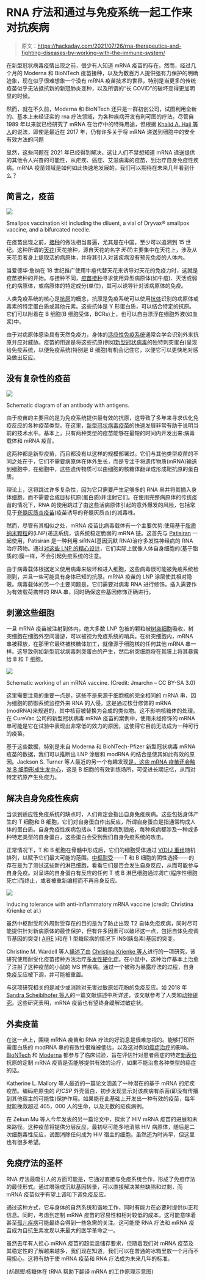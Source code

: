 # RNA 疗法和通过与免疫系统一起工作来对抗疾病

> 原文：<https://hackaday.com/2021/07/26/rna-therapeutics-and-fighting-diseases-by-working-with-the-immune-system/>

在新型冠状病毒疫情出现之前，很少有人知道 mRNA 疫苗的存在。然而，经过几个月的 Moderna 和 BioNTech 疫苗接种，以及为数百万人提供强有力保护的明确迹象，现在似乎很难想象一个没有 mRNA 疫苗技术的世界，特别是当更多的传统疫苗似乎无法抵抗新的新冠肺炎变种，以及所谓的“长 COVID”的破坏变得更加明显的时候。

然而，就在不久前，Moderna 和 BioNTech 还只是一群初创公司，试图利用全新的、基本上未经证实的 rna 疗法领域，为各种疾病开发有利可图的疗法。尽管自 1989 年以来就已经研究了 mRNA 在治疗中的特殊用途，但根据 [Khalid A. Hajj 等人](https://www.nature.com/articles/natrevmats201756)的说法，即使是最近在 2017 年，仍有许多关于将 mRNA 递送到细胞中的安全有效方法的问题

显然，这些问题在 2021 年已经得到解决，这让人们不禁想知道 mRNA 递送提供的其他令人兴奋的可能性，从疟疾、癌症、艾滋病毒的疫苗，到治疗自身免疫性疾病。mRNA 疫苗领域是如何如此快速地发展的，我们可以期待在未来几年看到什么？

## 简言之，疫苗

[![](img/0d3495bd96691061da595f220c81174c.png)](https://hackaday.com/wp-content/uploads/2021/06/Smallpox_vaccine.jpg)

Smallpox vaccination kit including the diluent, a vial of Dryvax® smallpox vaccine, and a bifurcated needle.

在疫苗出现之前，[接种](https://en.wikipedia.org/wiki/Inoculation)的做法相当普遍，尤其是在中国，至少可以追溯到 15 世纪。这种所谓的[天花](https://en.wikipedia.org/wiki/Variolation)(天花接种，源自天花的名字*天花*)主要集中在天花上，涉及从天花患者身上提取活的病原体，并将其引入对该疾病没有预先免疫的人体内。

当爱德华·詹纳在 18 世纪推广使用牛痘代替天花来诱导对天花的免疫力时，这就是疫苗接种的开始。与接种不同，[疫苗接种](https://en.wikipedia.org/wiki/Vaccine)寻求使用异型病原体(如牛痘)、灭活或弱化的病原体，或病原体的特定成分(单位)，其可以诱导针对该病原体的免疫。

人类免疫系统的核心是[抗原](https://en.wikipedia.org/wiki/Antigen)的概念，抗原是免疫系统可以使用[抗体](https://en.wikipedia.org/wiki/Antibody)识别的病原体或毒素的特定蛋白质或其他元素。这些抗体是 Y 形蛋白质，可以结合特定的抗原。它们可以附着在 B 细胞(B 细胞受体，BCRs)上，也可以自由漂浮在细胞外液(如血浆)中。

由于对病原体感染具有天然免疫力，身体的[适应性免疫系统](https://en.wikipedia.org/wiki/Adaptive_immune_system)通常会学会识别外来抗原并应对威胁。疫苗的用途是将这些抗原(例如[新型冠状病毒](https://en.wikipedia.org/wiki/SARS-CoV-2)的独特刺突蛋白)呈现给免疫系统，以便免疫系统(特别是 B 细胞)有机会记住它，以便它可以更快地对感染做出反应。

## 没有复杂性的疫苗

[![](img/cb6006e0a3bef7eff7e009b27ce0bc36.png)](https://hackaday.com/wp-content/uploads/2021/06/antibody_and_antigens-themed.png)

Schematic diagram of an antibody with antigens.

由于疫苗的主要目的是为免疫系统提供最有效的抗原，这导致了多年来寻求优化免疫反应的各种疫苗类型。在这里，[新型冠状病毒疫苗](https://en.wikipedia.org/wiki/COVID-19_vaccine)的快速发展非常有助于说明当前的技术水平。基本上，只有两种类型的疫苗能够在最短的时间内开发出来:病毒载体和 mRNA 疫苗。

这两种都是新型疫苗，而且都没有以这样的规模部署过。它们与其他类型疫苗的不同之处在于，它们不需要病原体在体外生长，而是专注于将遗传物质(mRNA)输送到细胞中，在细胞中，这些遗传物质可以由细胞的核糖体翻译成形成靶抗原的蛋白质。

理论上，这将跳过许多复杂性，因为它只需要产生足够多的 RNA 串并将其插入身体细胞，而不需要合成目标抗原(蛋白质)并注射它们。在使用完整病原体的传统疫苗的情况下，RNA 的使用跳过了由这些活病原体引起的意外爆发的风险，包括常见于[脊髓灰质炎疫苗](https://en.wikipedia.org/wiki/Polio_vaccine)(疫苗诱导的脊髓灰质炎)的减毒株。

然而，尽管有其相似之处，mRNA 疫苗比病毒载体有一个主要优势:使用基于[脂质纳米颗粒](https://en.wikipedia.org/wiki/Solid_lipid_nanoparticle)的(LNP)递送系统，该系统稳定脆弱的 mRNA 链。这首先与 [Patisiran](https://en.wikipedia.org/wiki/Patisiran) 一起使用，Patisiran 是一种利用 siRNA(基因沉默 RNA)治疗多发性神经病的 RNA 治疗药物。通过[对这些 LNP 的精心设计](https://cen.acs.org/pharmaceuticals/drug-delivery/Without-lipid-shells-mRNA-vaccines/99/i8?PageSpeed=noscript)，它们实际上就像人体自身细胞的(基于脂质的)膜一样，不会引起免疫系统的注意。

由于病毒载体根据定义使用病毒来破坏和进入细胞，这些病毒很可能被免疫系统检测到，并且一些可能具有身体已知的抗原。mRNA 疫苗的 LNP 涂层使其相对隐蔽。病毒载体的另一个主要问题是，它们需要对病毒 RNA 进行修饰，插入需要作为有效载荷携带的 RNA 串，同时确保这些基因修饰正确进行。

## 刺激这些细胞

一旦 mRNA 疫苗被注射到体内，绝大多数 LNP 包被的颗粒被[树突细胞](https://en.wikipedia.org/wiki/Dendritic_cell)吸收，树突细胞在细胞外空间漫游，可以被视为免疫系统的哨兵。在树突细胞内，mRNA 串被释放，在那里它最终被核糖体加工，就像源于细胞核的任何其他 mRNA 串一样。这导致例如新型冠状病毒刺突蛋白的产生，然后树突细胞将在其膜上将其暴露给 B 和 T 细胞。

[![](img/fc88fd393bafab505271b6ff0fd02a6e.png)](https://hackaday.com/wp-content/uploads/2021/06/Schematic_working_of_an_mRNA_vaccine.png)

Schematic working of an mRNA vaccine. (Credit: Jmarchn – CC BY-SA 3.0)

这里需要注意的重要一点是，这些不是来源于细胞核的完全相同的 mRNA 串，因为细胞的防御系统监控外来 RNA 的入侵。这是通过核苷修饰的 mRNA (modRNA)来规避的，其中核苷被替换为合成的类似物。这不影响核糖体的处理。在 CureVac 公司的新型冠状病毒 mRNA 疫苗的案例中，使用未经修饰的 mRNA 串可能是它在试验中表现出非常低的效力的原因，这使得它目前无法成为一种可行的疫苗。

基于这些数据，特别是来自 Moderna 和 BioNTech-Pfizer 新型冠状病毒 mRNA 疫苗的数据，我们可以推断出 LNP 涂层和 modRNA 的结合是使其如此有效的原因。Jackson S. Turner 等人最近的另一个有趣发现[是，这些 mRNA 疫苗还会触发 B 细胞形成](https://www.nature.com/articles/s41586-021-03738-2)[生发中心](https://en.wikipedia.org/wiki/Germinal_center)，这是 B 细胞的有效训练场所，可促进长期记忆，从而对特定抗原产生免疫力。

## 解决自身免疫性疾病

当谈到适应性免疫系统的缺点时，人们肯定会指出自身免疫疾病。这些包括身体产生的 T 细胞和 B 细胞，它们对自身蛋白作出反应，所谓自身蛋白是指通常构成人体的蛋白质。自身免疫性疾病包括从 1 型糖尿病到狼疮，每种疾病都涉及一种或多种特定类型的自身蛋白，这些蛋白会受到我们自身免疫系统的攻击。

正常情况下，T 和 B 细胞在骨髓中形成后，它们的细胞受体通过 [V(D)J 重组](https://en.wikipedia.org/wiki/V(D)J_recombination)随机排列，以赋予它们最大可能的范围。[中枢耐受](https://en.wikipedia.org/wiki/Central_tolerance)——T 和 B 细胞的阴性选择——的存在是为了测试这些新的淋巴细胞，看看它们是否会发生自身反应，从而可能参与自身免疫。对呈递的自身蛋白有反应的任何 T 或 B 淋巴细胞通过凋亡(程序性细胞死亡)而终止，或者被重新编程而不再自身反应。

[![](img/13acbd9ffd6bd3f1366bf0688880632b.png)](https://hackaday.com/wp-content/uploads/2021/06/inducing_tolerance_with_anti-inflammatory_mrna_vaccine.jpg)

Inducing tolerance with anti-inflammatory mRNA vaccine (credit: Christina Krienke et al.)

虽然中枢耐受和外周耐受存在的目的是为了防止出现 T2 自体免疫疾病，同时尽可能提供针对新病原体的最佳保护，但有许多因素可以破坏这一点，包括自体免疫调节基因的突变( [AIRE](https://en.wikipedia.org/wiki/Autoimmune_regulator) )和在 1 型糖尿病的情况下 INS(胰岛素)基因的突变。

Christine M. Wardell 等人[描述了由](https://www.nature.com/articles/s41587-021-00880-0) [Christina Krienke 等人](https://science.sciencemag.org/content/371/6525/145)进行的一项研究，该研究使用耐受化疫苗接种方法治疗[多发性硬化症](https://en.wikipedia.org/wiki/Multiple_sclerosis)。在小鼠中，这种治疗基本上治愈了注射了这种疫苗的小鼠的 MS 样疾病。通过一个被称为暴露疗法的过程，自身免疫反应被下调，并可能被重置。

与这项研究相关的是减少或消除对无害过敏原如花粉的免疫反应。如 2018 年 [Sandra Scheiblhofer 等人](https://www.ncbi.nlm.nih.gov/pmc/articles/PMC6283005/)的一篇文献综述中所详述，该文献参考了人类和[动物研究](https://www.hindawi.com/journals/jir/2015/797421/)。这些研究表明，mRNA 疫苗也有望终身缓解过敏症状。

## 外卖疫苗

在这一点上，围绕 mRNA 疫苗和 RNA 疗法的好消息是很难忽视的。能够打印所需蛋白质的 modRNA 串的有效性很难被低估，以及这对例如[癌症治疗](https://pubmed.ncbi.nlm.nih.gov/28101688/)的影响。 [BioNTech](https://www.clinicaltrialsarena.com/news/first-patient-dosed-in-biontech-phase-ii-trial-of-mrna-cancer-vaccine/) 和 [Moderna](https://www.modernatx.com/pipeline/therapeutic-areas/mrna-personalized-cancer-vaccines-and-immuno-oncology) 都参与了临床试验，旨在评估针对患者癌症的特定[新表位](https://en.wikipedia.org/wiki/Neoepitope)抗原的定制 mRNA 疫苗是否能够提供有效的治疗，如果不能治愈各种类型的癌症的话。

Katherine L. Mallory 等人最近的一篇论文涵盖了一种潜在的基于 mRNA 的疟疾疫苗。编码疟原虫的 *PfCSP* 外壳蛋白，初步发现显示对该疾病有杀菌(即没有传播到其他宿主的可能性)保护作用。如果能在此基础上开发出一种有效的疫苗，每年就能挽救超过 405，000 人的生命，以及无数的疟疾病例。

在 Zekun Mu 等人今年发表的另一篇论文中，探索了 HIV mRNA 疫苗的进展和未来路径。这种疫苗将提供分层反应，最初尽可能多地消除 HIV 病原体，随后是二次细胞毒性反应，试图消除任何成为 HIV 宿主的细胞。虽然还为时尚早，但这里也有很多希望。

## 免疫疗法的圣杯

RNA 疗法最吸引人的方面可能是，它通过直接与免疫系统合作，形成了免疫疗法的最佳形式。通过增强或沉默基因转录，可以直接解决某些缺陷和过剩，而 mRNA 疫苗似乎有望上调和下调免疫反应。

通过这种方式，它与身体的自然系统和谐地工作，同时有能力在必要时提供纠正和信息。同时，考虑到定制 mRNA 疫苗的容易性和相对较低的成本，这可能意味着甚至[孤儿疾病](https://en.wikipedia.org/wiki/Rare_disease)可能最终会得到一些急需的关注。这可能使 RNA 疗法和 mRNA 疫苗成为自抗生素发现以来最大的医学革命之一。

虽然去年有人担心 mRNA 疫苗的超低温储存要求，但随着我们对 mRNA 疫苗及其稳定性的了解越来越多，我们现在知道，我们可以在普通的冰箱里放一个月而不用担心。这将有助于使 mRNA 疫苗和 RNA 疗法成为未来几年的标准。

(*标题图*:核糖体在 tRNA 帮助下翻译 mRNA 的工作原理示意图)